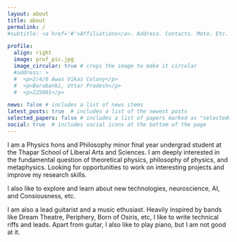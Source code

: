```yaml
---
layout: about
title: about
permalink: /
#subtitle: <a href='#'>Affiliations</a>. Address. Contacts. Moto. Etc.

profile:
  align: right
  image: prof_pic.jpg
  image_circular: true # crops the image to make it circular
  #address: >
  #  <p>2/4/6 Awas Vikas Colony</p>
  #  <p>Barabanki, Uttar Pradesh</p>
  #  <p>225001</p>

news: false # includes a list of news items
latest_posts: true  # includes a list of the newest posts
selected_papers: false # includes a list of papers marked as "selected={true}"
social: true  # includes social icons at the bottom of the page
---
```


I am a Physics hons and Philosophy minor final year undergrad student at the Thapar School of Liberal Arts and Sciences. I am deeply interested in the fundamental question of theoretical physics, philosophy of physics, and metaphysics. Looking for opportunities to work on interesting projects and improve my research skills. 

I also like to explore and learn about new technologies, neuroscience, AI, and Consiousness, etc.

I am also a lead guitarist and a music ethusiast. Heavily inspired by bands like Dream Theatre, Periphery, Born of Osiris, etc, I like to write technical riffs and leads. Apart from guitar, I also like to play piano, but I am not good at it. 